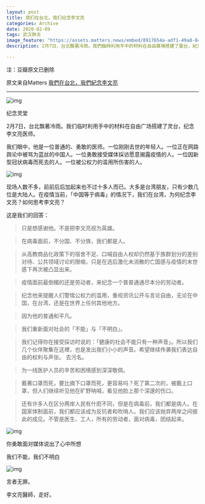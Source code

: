 ```yaml
---
layout: post
title: 我们在台北，我们纪念李文亮
categories: Archive
date: 2020-02-09
tags: 武汉肺炎
image_feature: "https://assets.matters.news/embed/8917654a-adf1-49a8-8471-5fd8576b2df5.jpeg"
description: 2月7日，台北飄著冷雨。我們臨時利用手中的材料在自由廣場搭建了靈台，紀念李文亮醫師。

---
```


注：豆瓣原文已删除

原文来自Matters [我們在台北，我們紀念李文亮](https://matters.news/@watchchina/%E6%88%91%E5%80%91%E5%9C%A8%E5%8F%B0%E5%8C%97-%E6%88%91%E5%80%91%E7%B4%80%E5%BF%B5%E6%9D%8E%E6%96%87%E4%BA%AE-bafyreiddoum3k6gnd2yru3vjywhw7w5le2dwehxz2v2wgegwlffp5gaqp4)

---

![img](https://assets.matters.news/embed/8917654a-adf1-49a8-8471-5fd8576b2df5.jpeg)

<figcaption>纪念灵堂</figcaption>

2月7日，台北飘著冷雨。我们临时利用手中的材料在自由广场搭建了灵台，纪念李文亮医师。

我们眼中，他是一位普通的、勇敢的医师。一位刚刚去世的年轻人。一位正在网路舆论中被骂为蓝丝的中国人。一位勇敢接受媒体採访愿意揭露疫情的人。一位因新型冠状病毒而死去的人。一位被公权力的滥用所伤害的人。

![img](https://assets.matters.news/embed/39d8c0e9-3d1e-47fb-8f15-9ac845699717.jpeg)

现场人数不多，前前后后加起来也不过十多人而已。大多是台湾朋友，只有少数几位是大陆人。在疫情当前，「中国等于病毒」的情况下，我们在台湾，为何纪念李文亮？如何思考李文亮？

这是我们的回答：

> 只是想感谢他。不是把李文亮视为英雄。

> 在病毒面前，不分国、不分族，我们都是人。

> 从高教商品化政策下的宿舍不足、口喊自由人权却仍然基于族群划分的差别对待、公共领域讨论的限缩，只是在选后激化未消散的亡国感与疫情的末世感下再次被凸显出来。

> 疫情面前最倒楣的还是劳动者，来纪念一个普普通通尽本分的劳动者。

> 纪念他来提醒人们警惕公权力的滥用，重视资讯公开与言论自由，无论在中国，在台湾，还是在世界上任何其他地方。

> 因为他的普通和平凡。

> 我们重新面对社会的「不能」与「不明白」。

> 我们记得你在接受採访时说的：「健康的社会不能只有一种声音」。所以我们几个伙伴聚集在这裡，也是发出我们小小的声音。希望继续传袭我们表达自由的权利与声张。
去污名。

> 为一线医护人员的辛苦和困境感到深深敬佩。

> 戴著口罩而死，要比摘下口罩而死，更容易吗？死了第二次的，被戴上口罩，但人们继续听见他在旷野呐喊，看见他脸上那个深邃的伤口。

> 还有许多人在区分两岸人民有什麽不同，但是在病毒前，我们都是病人。在国家体制面前，我们都应该成为反抗者和吹哨人。我们应该抛弃两岸之间彼此的成见。不管是医生、工人，所有的劳动者，面对病毒，团结起来。

![img](https://assets.matters.news/embed/6b977174-d846-4cba-a397-f55e27addc61.jpeg)

你勇敢面对媒体说出了心中所想

我们不能，我们不明白

![img](https://assets.matters.news/embed/1c3fbda0-b6d5-4fab-824e-d7d7ca32468d.jpeg)

言者无罪。

李文亮醫師，走好。
